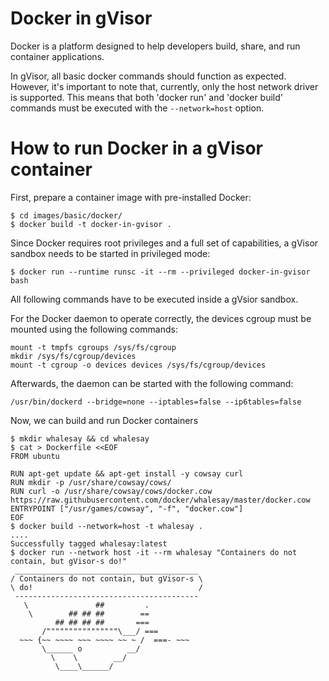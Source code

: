 # Docker in gVisor

Docker is a platform designed to help developers build, share, and run container
applications.

In gVisor, all basic docker commands should function as expected. However, it's
important to note that, currently, only the host network driver is supported.
This means that both 'docker run' and 'docker build' commands must be executed
with the `--network=host` option.

# How to run Docker in a gVisor container

First, prepare a container image with pre-installed Docker:

```shell
$ cd images/basic/docker/
$ docker build -t docker-in-gvisor .
```

Since Docker requires root privileges and a full set of capabilities, a gVisor
sandbox needs to be started in privileged mode:

```shell
$ docker run --runtime runsc -it --rm --privileged docker-in-gvisor bash
```

All following commands have to be executed inside a gVsior sandbox.

For the Docker daemon to operate correctly, the devices cgroup must be mounted
using the following commands:

```shell
mount -t tmpfs cgroups /sys/fs/cgroup
mkdir /sys/fs/cgroup/devices
mount -t cgroup -o devices devices /sys/fs/cgroup/devices
```

Afterwards, the daemon can be started with the following command:

```shell
/usr/bin/dockerd --bridge=none --iptables=false --ip6tables=false
```

Now, we can build and run Docker containers

```shell
$ mkdir whalesay && cd whalesay
$ cat > Dockerfile <<EOF
FROM ubuntu

RUN apt-get update && apt-get install -y cowsay curl
RUN mkdir -p /usr/share/cowsay/cows/
RUN curl -o /usr/share/cowsay/cows/docker.cow https://raw.githubusercontent.com/docker/whalesay/master/docker.cow
ENTRYPOINT ["/usr/games/cowsay", "-f", "docker.cow"]
EOF
$ docker build --network=host -t whalesay .
....
Successfully tagged whalesay:latest
$ docker run --network host -it --rm whalesay "Containers do not contain, but gVisor-s do!"
 _________________________________________
/ Containers do not contain, but gVisor-s \
\ do!                                     /
 -----------------------------------------
   \               ##         .
    \        ## ## ##        ==
          ## ## ## ##       ===
       /""""""""""""""""\___/ ===
  ~~~ {~~ ~~~~ ~~~ ~~~~ ~~ ~ /  ===- ~~~
       \______ o          __/
         \    \        __/
          \____\______/

```
